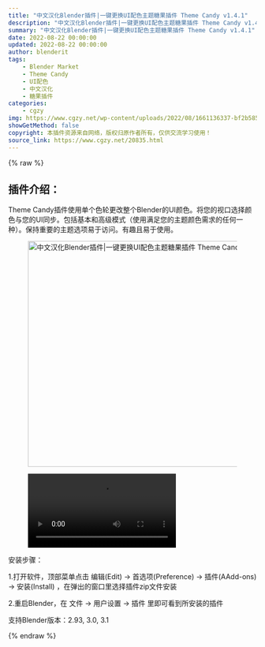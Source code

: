 ```yaml
---
title: "中文汉化Blender插件|一键更换UI配色主题糖果插件 Theme Candy v1.4.1"
description: "中文汉化Blender插件|一键更换UI配色主题糖果插件 Theme Candy v1.4.1"
summary: "中文汉化Blender插件|一键更换UI配色主题糖果插件 Theme Candy v1.4.1"
date: 2022-08-22 00:00:00
updated: 2022-08-22 00:00:00
author: blenderit
tags: 
    - Blender Market
    - Theme Candy
    - UI配色
    - 中文汉化
    - 糖果插件
categories:
    - cgzy
img: https://www.cgzy.net/wp-content/uploads/2022/08/1661136337-bf2b585aaeb7a04.jpg
showGetMethod: false
copyright: 本插件资源来自网络，版权归原作者所有，仅供交流学习使用！
source_link: https://www.cgzy.net/20835.html
---
```


{% raw %}
<div class="wp-block-pandastudio-title"><div class="title_style_01"><h2 id="h2-0">插件介绍：</h2></div></div><p class="is-style-text-indent-2em">Theme Candy插件使用单个色轮更改整个Blender的UI颜色。将您的视口选择颜色与您的UI同步。包括基本和高级模式（使用满足您的主题颜色需求的任何一种）。保持重要的主题选项易于访问。有趣且易于使用。</p><div class="wp-block-image is-style-border-round-and-with-shadow"><figure class="aligncenter size-full"><img fetchpriority="high" decoding="async" width="512" height="458" src="https://www.cgzy.net/wp-content/uploads/2022/08/1661136337-bf2b585aaeb7a04.jpg" class="wp-image-20836" title="中文汉化Blender插件|一键更换UI配色主题糖果插件 Theme Candy v1.4.1" alt="中文汉化Blender插件|一键更换UI配色主题糖果插件 Theme Candy v1.4.1"></figure></div><figure class="wp-block-video aligncenter"><video controls src="https://cloud.video.taobao.com/play/u/717183932/p/1/e/6/t/1/373614385913.mp4"></video></figure><div class="wp-block-pandastudio-title"><div class="title_style_01"><p>安装步骤：</p></div></div><p>1.打开软件，顶部菜单点击 编辑(Edit) → 首选项(Preference) → 插件(AAdd-ons) → 安装(Install) ，在弹出的窗口里选择插件zip文件安装</p><p>2.重启Blender，在 文件 → 用户设置 → 插件 里即可看到所安装的插件</p><div class="wp-block-pandastudio-tips"><div class="tip success "><p>支持Blender版本：2.93, 3.0, 3.1</p>
</div></div>
<div style="display: none">cgzy</div>
{% endraw %}